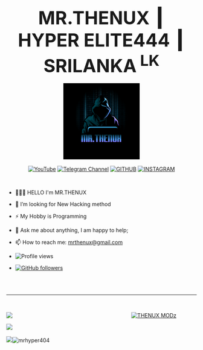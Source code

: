 <p align="center"><b><font size="10%"> MR.THENUX ┃ HYPER ELITE444 ┃ SRILANKA<sup> LK</sup></font></b>
<br/><br/><img src="images/mrthenux.jpg" width="40%"></p>

	
<!-- Code by Mr.Thenux -->
	
<p align="center">
<a href="https://youtube.com/channel/UC2Nsn8q4MWE8pkDVsQcGsog"> <img title="YouTube" src="https://img.shields.io/badge/YouTube-black?style=for-the-badge&logo=Youtube"></a> 
<a href="https://t.me/thenuxmods"> <img title="Telegram Channel" src="https://img.shields.io/badge/Telegram-black?style=for-the-badge&logo=Telegram"></a>
<a href="https://www.github.com/HyperElite444"> <img title="GITHUB" src="https://img.shields.io/badge/Github-black?style=for-the-badge&logo=Github"></a>
<a href="https://www.instagram.com/thenux_modz/"> <img title="INSTAGRAM" src="https://img.shields.io/badge/Instagram-black?style=for-the-badge&logo=Instagram"></a>
</p>

&nbsp;
- 👨🏽‍💻 HELLO I'm MR.THENUX
- 🤔 I’m looking for New Hacking method
- ⚡️ My Hobby is Programming
- 💬 Ask me about anything, I am happy to help;
- 📫 How to reach me: mrthenux@gmail.com
 
- ![Profile views](https://gpvc.arturio.dev/HyperElite444)
- [![GitHub followers](https://img.shields.io/github/followers/HyperElite444.svg?style=social&label=Follow&maxAge=2592000)](https://github.com/HyperElite444?tab=followers)
<br/>
	<br/>
	<hr style="height:2px;border-width:0;color:gray;background-color:gray">
	<br/>
	<p>
		<p align="center">
<img width="55%" align="left" src="https://github-readme-stats.vercel.app/api?username=HyperElite444&&show_icons=true&title_color=ffffff&icon_color=bb2acf&text_color=daf7dc&bg_color=151515"></p>
<p align="center">
<a href="https://github.com/HyperElite444"><img title="THENUX MODz" src="https://github-readme-stats.vercel.app/api/top-langs/?username=HyperElite444&layout=compact"></a></p>
</p>
 <footer>
    <p><a href="https://github.com/HyperElite444" alt="MR.THENUX"> <img src="https://img.shields.io/badge/Author-Mr.Thenux-success?style=flat&logo=github" /> </a>  
	<p><img src="https://img.shields.io/badge/POWERED BY-2b2e4d?style=for-the-badge&logoColor=ff0000"><img title="mrhyper404" src="https://img.shields.io/badge/TX TECHSHOW-black?style=for-the-badge&logo=Hacker"></a></p>
</footer>
